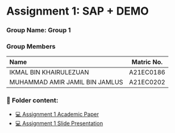 # Assignment 1: SAP + DEMO
### Group Name: Group 1
### Group Members

| Name                                     | Matric No. |
| :---------------------------------------- | :-------------: |
| IKMAL BIN KHAIRULEZUAN            |A21EC0186      |
| MUHAMMAD AMIR JAMIL BIN JAMLUS              |A21EC0202      |

### 📂 Folder content:
* [💻 Assignment 1 Academic Paper](https://github.com/mikhaiIy/Academic-Paper-EIS-2024/blob/main/Group%201/System%20Analysis%20Program%20Development%20(SAP)%20in%20Enterprise.pdf)
* [💻 Assignment 1  Slide Presentation]()

